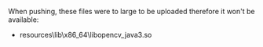 When pushing, these files were to large to be uploaded therefore it won't be available:
- resources\lib\x86_64\libopencv_java3.so
